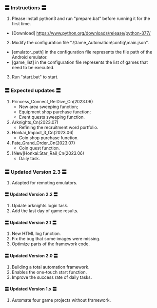 ### 〓 Instructions 〓
1. Please install python3 and run "prepare.bat" before running it for the first time.
 - [Download] https://www.python.org/downloads/release/python-377/
2. Modify the configuration file ".\Game_Automation\config\main.json".
 - [emulator_path] in the configuration file represents the file path of the Android emulator.
 - [game_list] in the configuration file represents the list of games that need to be executed.
3. Run "start.bat" to start.

### 〓 Expected updates 〓
1. Princess_Connect_Re:Dive_Cn(2023.06)
    - New area sweeping function;
    - Equipment shop purchase function;
    - Event quests sweeping function.
2. Arknights_Cn(2023.07)
    - Refining the recruitment word portfolio.
3. Honkai_Impact_3_Cn(2023.06)
    - Coin shop purchase function.
4. Fate_Grand_Order_Cn(2023.07)
    - Coin quest function.
5. [New]Honkai:Star_Rail_Cn(2023.06)
    - Daily task.

### 〓 Updated Version 2.3 〓
1. Adapted for remoting emulators.

#### 〓 Updated Version 2.2 〓
1. Update arknights login task.
2. Add the last day of game results.

#### 〓 Updated Version 2.1 〓
1. New HTML log function.
2. Fix the bug that some images were missing.
3. Optimize parts of the framework code.

#### 〓 Updated Version 2.0 〓
1. Building a total automation framework.
2. Enables the one-touch start function.
3. Improve the success rate of daily tasks.

#### 〓 Updated Version 1.x 〓
1. Automate four game projects without framework.


